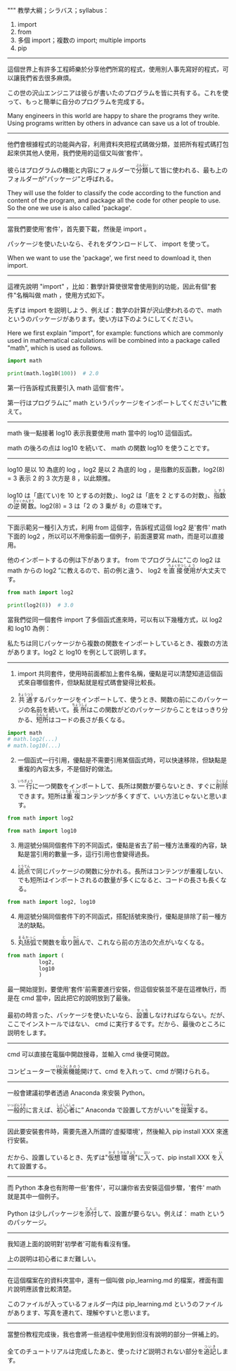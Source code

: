 """
教學大綱；シラバス；syllabus：
1. import
2. from
3. 多個 import；複数の import; multiple imports
4. pip

---

這個世界上有許多工程師樂於分享他們所寫的程式，使用別人事先寫好的程式，可以讓我們省去很多麻煩。

この世の沢山エンジニアは彼らが書いたのプログラムを皆に共有する。これを使って、もっと簡単に自分のプログラムを完成する。

Many engineers in this world are happy to share the programs they write. Using programs written by others in advance can save us a lot of trouble.

---

他們會根據程式的功能與內容，利用資料夾把程式碼做分類，並把所有程式碼打包起來供其他人使用，我們使用的這個又叫做'套件'。

彼らはプログラムの機能と内容にフォルダーで<ruby>分類<rt>ぶんるい</rt></ruby>して皆に使われる、最も上のフォルダーが”パッケージ”と呼ばれる。

They will use the folder to classify the code according to the function and content of the program, and package all the code for other people to use. So the one we use is also called 'package'.

---

當我們要使用'套件'，首先要下載，然後是 import 。

パッケージを使いたいなら、それをダウンロードして、 import を使って。

When we want to use the 'package', we first need to download it, then import.

---

這裡先說明 "import" ，比如：數學計算使很常會使用到的功能，因此有個"套件"名稱叫做 math ，使用方式如下。

先ずは import を説明しよう、例えば：数学の計算が沢山使われるので、math というのパッケージがあります。使い方は下のようにしてください。

Here we first explain "import", for example: functions which are commonly used in mathematical calculations will be combined into a package called "math", which is used as follows.

```python
import math

print(math.log10(100))  # 2.0
```

第一行告訴程式我要引入 math 這個'套件'。

第一行はプログラムに” math というパッケージをインポートしてください”に教えて。

---

math 後一點接著 log10 表示我要使用 math 當中的 log10 這個函式。

math の後ろの点は log10 を続いて、 math の関数 log10 を使うことです。

---

log10 是以 10 為底的 log ，log2 是以 2 為底的 log ，是指數的反函數，log2(8) = 3 表示 2 的 3 次方是 8 ，以此類推。

log10 は「底(てい)を 10 とするの対数」、log2 は「底を 2 とするの対数」、<ruby>指数<rt>しすう</rt></ruby>の<ruby>逆関数<rt>ぎゃくかんすう</rt></ruby>。log2(8) = 3 は「2 の 3 乗が 8」の意味です。

---

下面示範另一種引入方式，利用 from 這個字，告訴程式這個 log2 是'套件' math 下面的 log2 ，所以可以不用像前面一個例子，前面還要寫 math，而是可以直接用。

他のインポートするの例は下があります。 from でプログラムに”この log2 は math からの log2 ”に教えるので、前の例と違う、 log2 を<ruby>直接<rt>ちょくせつ</rt>使用<rt>しよう</rt></ruby>が大丈夫です。

```python
from math import log2

print(log2(8))  # 3.0
```

當我們從同一個套件 import 了多個函式進來時，可以有以下幾種方式，以 log2 和 log10 為例：

私たちは同じパッケージから複数の関数をインポートしているとき、複数の方法があります。log2 と log10 を例として説明します。

---

1. import 共同套件，使用時前面都加上套件名稱，優點是可以清楚知道這個函式來自哪個套件，但缺點就是程式碼會變得比較長。

1. <ruby>共通<rt>きょうつう</rt></ruby>するパッケージをインポートして、使うとき、関数の前にこのパッケージの名前を続いて。<ruby>長所<rt>ちょうしょ</rt></ruby>はこの関数がどのパッケージからことをはっきり分かる、<ruby>短所<rt>たんしょ</rt></ruby>はコードの長さが長くなる。

```python
import math
# math.log2(...)
# math.log10(...)
```

2. 一個函式一行引用，優點是不需要引用某個函式時，可以快速移除，但缺點是重複的內容太多，不是個好的做法。

2. <ruby>一行<rt>いちぎょう</rt></ruby>に一つ関数をインポートして、長所は関数が要らないとき、すぐに<ruby>削除<rt>さくじょ</rt></ruby>できます。短所は<ruby>重複<rt>ちょうふく</rt></ruby>コンテンツが多くすぎて、いい方法じゃないと思います。

```python
from math import log2

from math import log10
```

3. 用逗號分隔同個套件下的不同函式，優點是省去了前一種方法重複的內容，缺點是當引用的數量一多，這行引用也會變得過長。

3. <ruby>読点<rt>とうてん</rt></ruby>で同じパッケージの関数に分かれる。長所はコンテンツが重複しない、でも短所はインポートされるの数量が多くになると、コードの長さも長くなる。

```python
from math import log2, log10
```

4. 用逗號分隔同個套件下的不同函式，搭配括號來換行，優點是排除了前一種方法的缺點。

4. <ruby>丸括弧<rt>まるかっこ</rt></ruby>で関数を<ruby>取<rt>と</rt></ruby>り<ruby>囲<rt>かこ</rt></ruby><rt>んで、これなら前の方法の欠点がいなくなる。

```python
from math import (
          log2, 
          log10
          )
```

最一開始提到，要使用'套件'前需要進行安裝，但這個安裝並不是在這裡執行，而是在 cmd 當中，因此把它的說明放到了最後。

最初の時言った、パッケージを使いたいなら、<ruby>設置<rt>せっち</rt></ruby>しなければならない。だが、ここでインストールではない、 cmd に実行するです。だから、最後のところに説明をします。

---

cmd 可以直接在電腦中開啟搜尋，並輸入 cmd 後便可開啟。

コンピューターで<ruby>検索<rt>けんさく</rt>機能<rt>きのう</rt></ruby>開けて、cmd を入れって、cmd が開けられる。

---

一般會建議初學者透過 Anaconda 來安裝 Python。

<ruby>一般的<rt>いっぱんてき</rt></ruby>に言えば、<ruby>初心者<rt>しょしんしゃ</rt></ruby>に” Anaconda で設置して方がいい”を<ruby>提案<rt>ていあん</rt></ruby>する。

---

因此要安裝套件時，需要先進入所謂的'虛擬環境'，然後輸入 pip install XXX 來進行安裝。

だから、設置しているとき、先ずは"<ruby>仮想<rt>かそう</rt>環境<rt>かんきょう</rt></ruby>"に<ruby>入<rt>はい</rt></ruby>って、pip install XXX を<ruby>入<rt>い</rt></ruby>れて設置する。

---

而 Python 本身也有附帶一些'套件'，可以讓你省去安裝這個步驟，'套件' math 就是其中一個例子。

Python は少しパッケージを<ruby>添付<rt>てんぷ</rt></ruby>して、設置が要らない。例えば： math というのパッケージ。

---

我知道上面的說明對'初學者'可能有看沒有懂。

上の説明は初心者にまだ難しい。

---

在這個檔案在的資料夾當中，還有一個叫做 pip_learning.md 的檔案，裡面有圖片說明應該會比較清楚。

このファイルが入っているフォルダー内は pip_learning.md というのファイルがあります、写真を連れて、理解やすいと思います。

---

當整份教程完成後，我也會將一些過程中使用到但沒有說明的部分一併補上的。

全てのチュートリアルは完成したあと、使ったけど説明されない部分を<ruby>追記<rt>ついき</rt></ruby>します。
